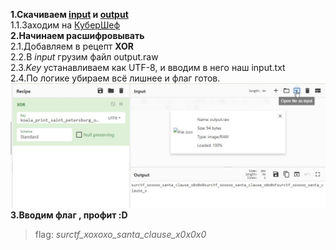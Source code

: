 __1.Скачиваем [input](attachments/input.txt) и [output](attachments/output.raw)__  
1.1.Заходим на [КуберШеф](https://gchq.github.io/CyberChef/)  
__2.Начинаем расшифровывать__  
2.1.Добавляем в рецепт __XOR__  
2.2.В _input_ грузим файл output.raw  
2.3._Key_ устанавливаем как UTF-8, и вводим в него наш input.txt  
2.4.По логике убираем всё лишнее и флаг готов.  
![cyberchef](attachments/cybercheff.jpg)  
__3.Вводим флаг , профит :D__
> flag: *surctf_xoxoxo_santa_clause_x0x0x0*
